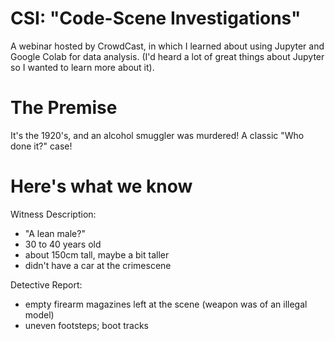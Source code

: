 # CSI: "Code-Scene Investigations"

A webinar hosted by CrowdCast, in which I learned about using Jupyter and Google Colab for data analysis.
(I'd heard a lot of great things about Jupyter so I wanted to learn more about it).

# The Premise

It's the 1920's, and an alcohol smuggler was murdered! A classic "Who done it?" case!

# Here's what we know

Witness Description:

- "A lean male?"
- 30 to 40 years old
- about 150cm tall, maybe a bit taller
- didn't have a car at the crimescene

Detective Report:

- empty firearm magazines left at the scene (weapon was of an illegal model)
- uneven footsteps; boot tracks
